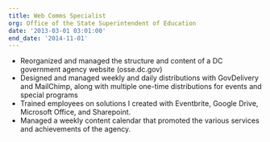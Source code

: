 ```yaml
---
title: Web Comms Specialist
org: Office of the State Superintendent of Education
date: '2013-03-01 03:01:00'
end_date: '2014-11-01'
---
```


* Reorganized and managed the structure and content of a DC government agency website (osse.dc.gov)
* Designed and managed weekly and daily distributions with GovDelivery and MailChimp, along with multiple one-time distributions for events and special programs
* Trained employees on solutions I created with Eventbrite, Google Drive, Microsoft Office, and Sharepoint.
* Managed a weekly content calendar that promoted the various services and achievements of the agency.